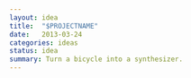 ```yaml
---
layout: idea
title:  "$PROJECTNAME"
date:   2013-03-24
categories: ideas
status: idea
summary: Turn a bicycle into a synthesizer.
---
```

